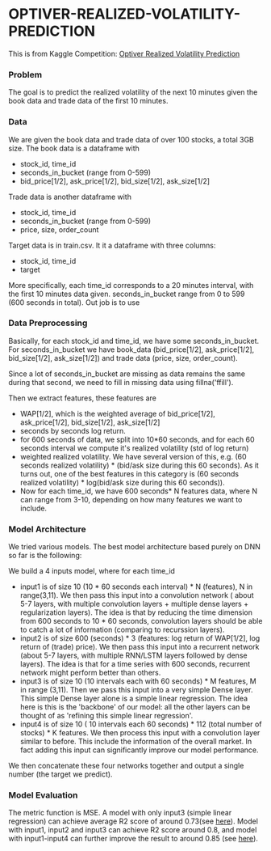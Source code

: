 # OPTIVER-REALIZED-VOLATILITY-PREDICTION

This is from Kaggle Competition:  [Optiver Realized Volatility Prediction](https://www.kaggle.com/c/optiver-realized-volatility-prediction)

### Problem 
The goal is to predict the realized volatility of the next 10 minutes given the book data and trade data of the first 10 minutes.


### Data
We are given the book data and trade data of over 100 stocks, a total 3GB size. 
The book data is a dataframe with
- stock_id, time_id
- seconds_in_bucket (range from 0-599)
- bid_price[1/2], ask_price[1/2], bid_size[1/2], ask_size[1/2]

Trade data is another dataframe with 
- stock_id, time_id
- seconds_in_bucket (range from 0-599)
- price, size, order_count 

Target data is in train.csv. It it a dataframe with three columns: 
- stock_id, time_id 
- target

More specifically, each time_id corresponds to a 20 minutes interval, with the first 10 minutes data given. seconds_in_bucket range from 0 to 599 (600 seconds in total). Out job is to use 

### Data Preprocessing
Basically, for each stock_id and time_id, we have some seconds_in_bucket. For seconds_in_bucket we have book_data (bid_price[1/2], ask_price[1/2], bid_size[1/2], ask_size[1/2]) and trade data (price, size, order_count). 

Since a lot of seconds_in_bucket are missing as data remains the same during that second, we need to fill in missing data using fillna('ffill'). 

Then we extract features, these features are
- WAP[1/2], which is the weighted average of bid_price[1/2], ask_price[1/2], bid_size[1/2], ask_size[1/2]
- seconds by seconds log return. 
- for 600 seconds of data, we split into 10*60 seconds, and for each 60 seconds interval we compute it's realized volatility (std of log return)
- weighted realized volatility. We have several version of this, e.g. (60 seconds realized volatility) * (bid/ask size during this 60 seconds). As it turns out, one of the best features in this category is (60 seconds realized volatility) * log(bid/ask size during this 60 seconds)). 
- Now for each time_id, we have 600 seconds* N features data, where N can range from 3-10, depending on how many features we want to include. 

### Model Architecture
We tried various models. The best model architecture based purely on DNN so far is the following:

We build a 4 inputs model, where for each time_id 
- input1 is of size 10 (10 * 60 seconds each interval) * N (features), N in range(3,11). We then pass this input into a convolution network ( about 5-7 layers, with multiple convolution layers + multiple dense layers + regularization layers). The idea is that by reducing the time dimension from 600 seconds to 10 * 60 seconds, convolution layers should be able to catch a lot of information (comparing to recurssion layers). 
- input2 is of size 600 (seconds) * 3 (features: log return of WAP[1/2], log return of (trade) price). We then pass this input into a recurrent network (about 5-7 layers, with multiple RNN/LSTM layers followed by dense layers). The idea is that for a time series with 600 seconds, recurrent network might perform better than others.
- input3 is of size 10 (10 intervals each with 60 seconds) * M features, M in range (3,11). Then we pass this input into a very simple Dense layer. This simple Dense layer alone is a simple linear regression. The idea here is this is the 'backbone' of our model: all the other layers can be thought of as 'refining this simple linear regression'.
- input4 is of size 10 ( 10 intervals each 60 seconds) * 112 (total number of stocks) * K features. We then process this input with a convolution layer similar to before. This include the information of the overall market. In fact adding this input can significantly improve our model performance. 

We then concatenate these four networks together and output a single number (the target we predict). 

### Model Evaluation
The metric function is MSE. A model with only input3 (simple linear regression) can achieve average R2 score of around 0.73(see [here](https://github.com/taosongst/OPTIVER-REALIZED-VOLATILITY-PREDICTION/blob/main/LinearRegressionResults.csv)). Model with input1, input2 and input3 can achieve R2 score around 0.8, and model with input1-input4 can further improve the result to around 0.85 (see [here](https://github.com/taosongst/OPTIVER-REALIZED-VOLATILITY-PREDICTION/blob/main/4_inputs_results.csv)).


